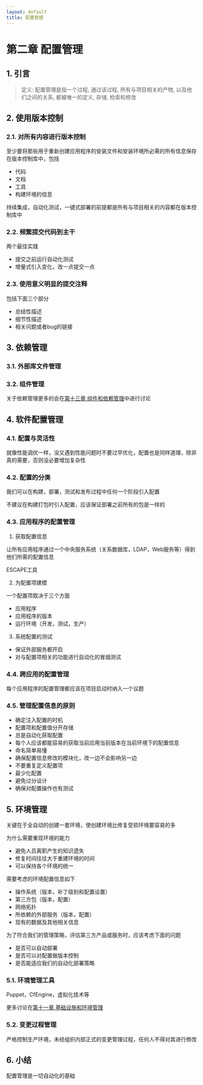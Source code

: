 ```yaml
---
layout: default
title: 配置管理
---
```


# 第二章 配置管理

## 1. 引言

> 定义: 配置管理是指一个过程, 通过该过程, 所有与项目相关的产物, 以及他们之间的关系, 都被唯一的定义, 存储, 检索和修改

## 2. 使用版本控制

### 2.1. 对所有内容进行版本控制

至少要将那些用于重新创建应用程序的安装文件和安装环境所必需的所有信息保存在版本控制库中，包括

* 代码
* 文档
* 工具
* 构建环境的信息

持续集成，自动化测试，一键式部署的前提都是所有与项目相关的内容都在版本控制库中

### 2.2. 频繁提交代码到主干

两个最佳实践

* 提交之前运行自动化测试
* 增量式引入变化，改一点提交一点

### 2.3. 使用意义明显的提交注释

包括下面三个部分

* 总结性描述
* 细节性描述
* 相关问题或者bug的链接

## 3. 依赖管理

### 3.1. 外部库文件管理

### 3.2. 组件管理

关于依赖管理更多的会在[第十三章 组件和依赖管理]()中进行讨论

## 4. 软件配置管理

### 4.1. 配置与灵活性

就像性能调优一样，没又遇到性能问题时不要过早优化，配置也是同样道理，除非真的需要，否则没必要增加复杂性

### 4.2. 配置的分类

我们可以在构建，部署，测试和发布过程中任何一个阶段引入配置

不建议在构建打包时引入配置，应该保证部署之前所有的包是一样的

### 4.3. 应用程序的配置管理

1. 获取配置信息

让所有应用程序通过一个中央服务系统（关系数据库，LDAP，Web服务等）得到他们所需的配置信息

ESCAPE工具

2. 为配置项建模

一个配置项取决于三个方面

* 应用程序
* 应用程序的版本
* 运行环境（开发，测试，生产）

3. 系统配置的测试

* 保证外部服务都开启
* 对与配置项相关的功能进行自动化的冒烟测试

### 4.4. 跨应用的配置管理

每个应用程序的配置管理都应该在项目启动时纳入一个议题

### 4.5. 管理配置信息的原则

* 确定注入配置的时机
* 配置项和配置值分开存储
* 总是自动化获取配置
* 每个人应该都能容易的获取当前应用当前版本在当前环境下的配置信息
* 命名简单易懂
* 确保配置信息修改的模块化，改一边不会影响另一边
* 不要重复定义配置项
* 最少化配置
* 避免过分设计
* 确保对配置操作也有测试

## 5. 环境管理

关键在于全自动的创建一套环境，使创建环境比修复受损环境要容易的多

为什么需要重现环境的能力

* 避免人员离职产生的知识遗失
* 修复时间往往大于重建环境的时间
* 可以保持各个环境的统一

需要考虑的环境配置信息如下

* 操作系统（版本，补丁级别和配置设置）
* 第三方包（版本，配置）
* 网络拓扑
* 所依赖的外部服务（版本，配置）
* 现有的数据及其他相关信息

为了符合我们的管理策略，评估第三方产品或服务时，应该考虑下面的问题

* 是否可以自动部署
* 是否可以对配置做版本控制
* 是否能适应我们的自动化部署策略

### 5.1. 环境管理工具

Puppet，CfEngine，虚拟化技术等

更多讨论在[第十一章 基础设施和环境管理]()

### 5.2. 变更过程管理

严格控制生产环境，未经组织内部正式的变更管理过程，任何人不得对其进行修改

## 6. 小结

配置管理是一切自动化的基础
